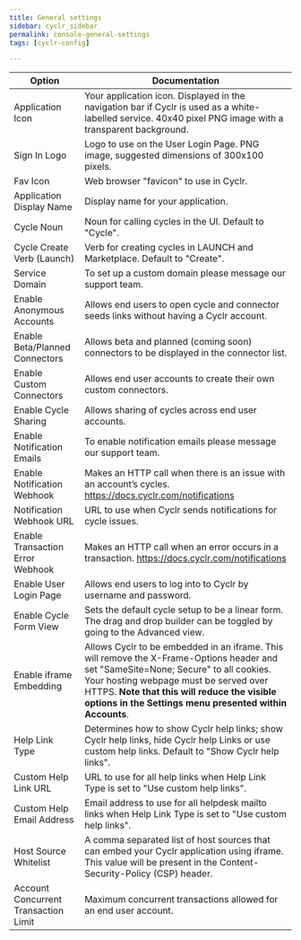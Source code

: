 ```yaml
---
title: General settings
sidebar: cyclr_sidebar
permalink: console-general-settings
tags: [cyclr-config]

---
```


| Option | Documentation |
| --- | --- |
| Application Icon | Your application icon. Displayed in the navigation bar if Cyclr is used as a white-labelled service.  40x40 pixel PNG image with a transparent background. |
| Sign In Logo | Logo to use on the User Login Page.  PNG image, suggested dimensions of 300x100 pixels. |
| Fav Icon | Web browser "favicon" to use in Cyclr. |
| Application Display Name | Display name for your application. |
| Cycle Noun | Noun for calling cycles in the UI. Default to "Cycle". |
| Cycle Create Verb (Launch) | Verb for creating cycles in LAUNCH and Marketplace. Default to "Create". |
| Service Domain | To set up a custom domain please message our support team. |
| Enable Anonymous Accounts | Allows end users to open cycle and connector seeds links without having a Cyclr account. |
| Enable Beta/Planned Connectors | Allows beta and planned (coming soon) connectors to be displayed in the connector list.|
| Enable Custom Connectors | Allows end user accounts to create their own custom connectors. |
| Enable Cycle Sharing | Allows sharing of cycles across end user accounts. |
| Enable Notification Emails | To enable notification emails please message our support team.
| Enable Notification Webhook | Makes an HTTP call when there is an issue with an account’s cycles. https://docs.cyclr.com/notifications |
|	Notification Webhook URL | URL to use when Cyclr sends notifications for cycle issues. |
| Enable Transaction Error Webhook | Makes an HTTP call when an error occurs in a transaction. https://docs.cyclr.com/notifications |
| Enable User Login Page | Allows end users to log into to Cyclr by username and password. |
| Enable Cycle Form View | Sets the default cycle setup to be a linear form. The drag and drop builder can be toggled by going to the Advanced view. |
| Enable iframe Embedding | Allows Cyclr to be embedded in an iframe. This will remove the X-Frame-Options header and set "SameSite=None; Secure" to all cookies. Your hosting webpage must be served over HTTPS. **Note that this will reduce the visible options in the Settings menu presented within Accounts**. |
| Help Link Type | Determines how to show Cyclr help links; show Cyclr help links, hide Cyclr help Links or use custom help links. Default to "Show Cyclr help links". |
| Custom Help Link URL | URL to use for all help links when Help Link Type is set to "Use custom help links". |
| Custom Help Email Address | Email address to use for all helpdesk mailto links when Help Link Type is set to "Use custom help links". |
| Host Source Whitelist | A comma separated list of host sources that can embed your Cyclr application using iframe. This value will be present in the Content-Security-Policy (CSP) header. |
| Account Concurrent Transaction Limit | Maximum concurrent transactions allowed for an end user account. |
